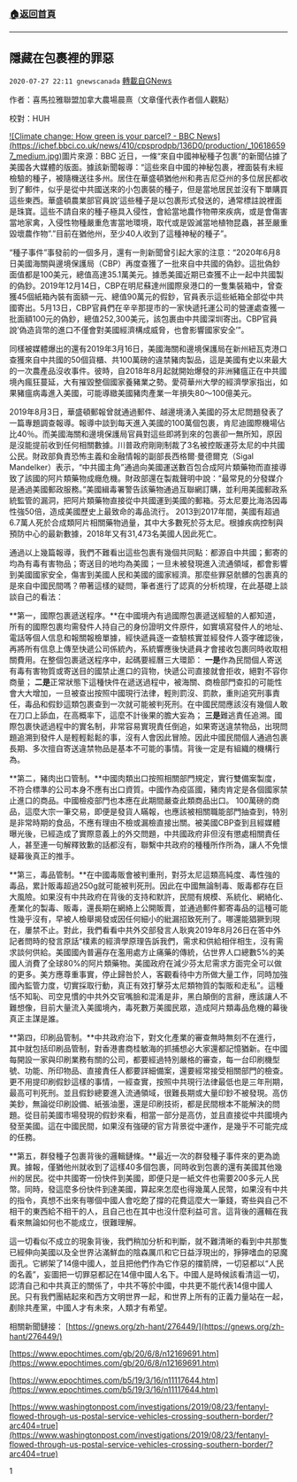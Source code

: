 ###  [:house:返回首頁](https://github.com/ourhimalayas/txt)
---

## 隱藏在包裹裡的罪惡
`2020-07-27 22:11 gnewscanada` [轉載自GNews](https://gnews.org/zh-hant/277911/)

作者：喜馬拉雅聯盟加拿大農場晨熹（文章僅代表作者個人觀點）

校對：HUH


[!\[Climate change: How green is your parcel? - BBC News\](https://ichef.bbci.co.uk/news/410/cpsprodpb/136D0/production/_106186597_medium.jpg)](https://www.google.ca/url?sa=i&amp;url=https%3A%2F%2Fwww.bbc.com%2Fnews%2Fscience-environment-47654950&amp;psig=AOvVaw3G5u1tesm4MZ2kafjfky5K&amp;ust=1595987530045000&amp;source=images&amp;cd=vfe&amp;ved=0CAIQjRxqFwoTCJD3joPr7uoCFQAAAAAdAAAAABAJ)圖片來源：BBC 
近日，一條“來自中國神秘種子包裹”的新聞佔據了美國各大媒體的版面。據該新聞報導：“這些來自中國的神秘包裹，裡面裝有未經檢驗的種子，被隨機送往多州。居住在華盛頓猶他州和弗吉尼亞州的多位居民都收到了郵件，似乎是從中共國送來的小包裹裝的種子，但是當地居民並沒有下單購買這些東西。華盛頓農業部官員說’這些種子是以包裹形式發送的，通常標註說裡面是珠寶。這些不請自來的種子極具入侵性，會給當地農作物帶來疾病，或是會傷害當地家禽，入侵性物種嚴重危害當地環境，取代或是毀滅當地植物昆蟲，甚至嚴重毀壞農作物”.”目前在猶他州，至少40人收到了這種神秘的種子”。

“種子事件”事發前的一個多月，還有一則新聞曾引起大家的注意：“2020年6月8日美國海關與邊境保護局（CBP）再度查獲了一批來自中共國的偽鈔。這批偽鈔面值都是100美元，總值高達35.1萬美元。據悉美國近期已查獲不止一起中共國製的偽鈔。2019年12月14日，CBP在明尼蘇達州國際泉港口的一隻集裝箱中，曾查獲45個紙箱內裝有面額一元、總值90萬元的假鈔，官員表示這些紙箱全部從中共國寄出。5月13日，CBP官員們在辛辛那提市的一家快遞托運公司的營運處查獲一批面額100元的偽鈔，總值252,300美元，該包裹由中共國深圳寄出。CBP官員說’偽造貨幣的進口不僅會對美國經濟構成威脅，也會影響國家安全’”。

同樣被媒體爆出的還有2019年3月16日，美國海關和邊境保護局在新州紐瓦克港口查獲來自中共國的50個貨櫃、共100萬磅的違禁豬肉製品，這是美國有史以來最大的一次農產品沒收事件。彼時，自2018年8月起就開始爆發的非洲豬瘟正在中共國境內瘋狂蔓延，大有摧毀整個國家養豬業之勢。愛荷華州大學的經濟學家指出，如果豬瘟病毒進入美國，可能導緻美國豬肉產業一年損失80～100億美元。

2019年8月3日，華盛頓郵報曾就通過郵件、越邊境湧入美國的芬太尼問題發表了一篇專題調查報導。報導中談到每天進入美國的100萬個包裹，肯尼迪國際機場佔比40％。而美國海關和邊境保護局官員對這些即將到來的包裹卻一無所知，原因是沒能提前收到任何相關數據。川普政府剛剛制裁了3名被控販運芬太尼的中共國公民。財政部負責恐怖主義和金融情報的副部長西格爾·曼德爾克（Sigal Mandelker）表示，“中共國主角”通過向美國運送數百包合成阿片類藥物而直接導致了該國的阿片類藥物成癮危機。財政部還在製裁聲明中說：“最常見的分發媒介是通過美國郵政服務。”美國緝毒署警告該藥物通過互聯網訂購，並利用美國郵政系統監管的漏洞，把阿片類藥物直接從中共國運到美國的郵箱。芬太尼要比海洛因毒性強50倍，造成美國歷史上最致命的毒品流行。 2013到2017年間，美國有超過6.7萬人死於合成類阿片相關藥物過量，其中大多數死於芬太尼。根據疾病控制與預防中心的最新數據，2018年又有31,473名美國人因此死亡。

通過以上幾篇報導，我們不難看出這些包裹有幾個共同點：都源自中共國；郵寄的均為有毒有害物品；寄送目的地均為美國；一旦未被發現進入流通領域，都會影響到美國國家安全，傷害到美國人民和美國的國家經濟。那麼些罪惡骯髒的包裹真的是來自中國民間嗎？帶著這樣的疑問，筆者進行了認真的分析梳理，在此基礎上談談自己的看法：

**第一，國際包裹遞送程序。**在中國境內有過國際包裹遞送經驗的人都知道，所有的國際包裹均需發件人持自己的身份證明文件原件，如實填寫發件人的地址、電話等個人信息和報關報檢單據，經快遞員逐一查驗核實並經發件人簽字確認後，再將所有信息上傳至快遞公司係統內，系統響應後快遞員才會接收包裹同時收取相關費用。在整個包裹遞送程序中，起碼要經曆三大環節： **一是**作為民間個人寄送有毒有害物質或寄送目的國禁止進口的貨物，快遞公司直接就會拒收，絕對不容你商量； **二是**正常狀態下這種快件在遞送過程中，被海關、商檢部門查扣的可能性會大大增加，一旦被查出按照中國現行法律，輕則罰沒、罰款，重則追究刑事責任，毒品和假鈔這類包裹查到一次就可能被判死刑。在中國民間應該沒有幾個人敢在刀口上舔血，在高概率下，這麼不計後果的膽大妄為； **三是**難逃責任追溯。國際包裹快遞過程中的實名制，非常容易實現責任倒追，如果寄送違禁物品，出現問題追溯到發件人是輕輕鬆鬆的事，沒有人會因此冒險。因此中國民間個人通過包裹長期、多次擅自寄送違禁物品是基本不可能的事情。背後一定是有組織的機構行為。

**第二，豬肉出口管制。**中國肉類出口按照相關部門規定，實行雙備案製度，不符合標準的公司本身不應有出口資質。中國作為疫區國，豬肉肯定是各個國家禁止進口的商品。中國檢疫部門也本應在此期間嚴查此類商品出口。 100萬磅的商品，這麼大宗一筆交易，即便是發貨人瞞報，也應該被相關職能部門抽查到，特別是非常時期的食品，不應有理由不檢或漏檢直接出關。被美國CBP查到且經媒體曝光後，已經造成了實際意義上的外交問題，中共國政府非但沒有懲處相關責任人，甚至連一句解釋致歉的話都沒有，聯繫中共政府的種種所作所為，讓人不免懷疑幕後真正的推手。

**第三，毒品管制。**在中國毒販會被判重刑，對芬太尼這類高純度、毒性強的毒品，累計販毒超過250g就可能被判死刑。因此在中國無論制毒、販毒都存在巨大風險。如果沒有中共政府在背後的支持和默許，民間有規模、系統化、網絡化、產業化的製毒、販毒，還長期在網絡上公開販賣，並通過郵件郵寄毒品的這種可能性幾乎沒有，早被人檢舉揭發或因任何細小的紕漏招致死刑了。哪還能猖獗到現在，屢禁不止。對此，我們看看中共外交部發言人耿爽2019年8月26日在答中外記者問時的發言原話“樸素的經濟學原理告訴我們，需求和供給相伴相生，沒有需求談何供給。美國國內普遍存在濫用處方止痛藥的傳統，佔世界人口總數5%的美國人消費了全球80%的阿片類藥物。美國政府在減少芬太尼需求方面完全可以做的更多。美方應尊重事實，停止歸咎於人，客觀看待中方所做大量工作，同時加強國內監管力度，切實採取行動，真正有效打擊芬太尼類物質的製販和走私”。這種恬不知恥、司空見慣的中共外交官嘴臉和混淆是非，黑白顛倒的言辭，應該讓人不難想像，目前大量流入美國境內，毒死數万美國民眾，造成阿片類毒品危機的幕後真正主謀是誰。

**第四，印刷品管制。**中共政府治下，對文化產業的審查無時無刻不在進行，其中就包括印刷品管制，對香港書商桂敏海的抓捕想必大家還都記憶猶新。在中國每開設一家與印刷業務有關的公司，都要經過特別嚴格的審查，每一台印刷機型號、功能、所印物品、直接責任人都要詳細備案，還要經常接受相關部門的檢查。更不用提印刷假鈔這樣的事情，一經查實，按照中共現行法律最低也是三年刑期，最高可判死刑。並且假鈔總要進入流通領域，很難長期或大量印鈔不被發現。高仿美鈔，無論從印刷設備、紙張油墨，還是印刷技術，都是民間根本不能解決的問題。從目前美國市場發現的假鈔來看，相當一部分是高仿，並且直接從中共國境內發至美國。這在中國民間，如果沒有強硬的官方背景從中運作，是幾乎不可能完成的任務。

**第五，群發種子包裹背後的邏輯鏈條。**最近一次的群發種子事件來的更為詭異。據報，僅猶他州就收到了這樣40多個包裹，同時收到包裹的還有美國其他幾州的居民。從中共國寄一份快件到美國，即便只是一紙文件也需要200多元人民幣。同時，發這麼多份快件到達美國，算起來怎麼也得幾萬人民幣，如果沒有中共的指令，真想不出來有哪個中國人會吃飽了撐的花費這麼大一筆錢，寄些與自己不相干的東西給不相干的人，且自己也在其中也沒什麼利益可言。這背後的邏輯在我看來無論如何也不能成立，很難理解。

這一切看似不成立的現象背後，我們稍加分析和判斷，就不難清晰的看到中共那隻已經伸向美國以及全世界沾滿鮮血的陰森厲爪和它日益浮現出的，猙獰嗜血的惡魔面孔。它綁架了14億中國人，並且把他們作為它作惡的擋箭牌，一切惡都以“人民的名義”，妄圖把一切罪惡都記在14億中國人名下。中國人是時候該看清這一切，認清自己和中共真正的關係了，中共不等於中國，中共更不能代表14億中國人民。只有我們團結起來和西方文明世界一起，和世界上所有的正義力量站在一起，剷除共產黨，中國人才有未來，人類才有希望。

相關新聞鏈接： [https://gnews.org/zh-hant/276449/](https://gnews.org/zh-hant/276449/)

[https://www.epochtimes.com/gb/20/6/8/n12169691.htm](https://www.epochtimes.com/gb/20/6/8/n12169691.htm)

[https://www.epochtimes.com/b5/19/3/16/n11117644.htm](https://www.epochtimes.com/b5/19/3/16/n11117644.htm)

[https://www.washingtonpost.com/investigations/2019/08/23/fentanyl-flowed-through-us-postal-service-vehicles-crossing-southern-border/?arc404=true](https://www.washingtonpost.com/investigations/2019/08/23/fentanyl-flowed-through-us-postal-service-vehicles-crossing-southern-border/?arc404=true)

1
